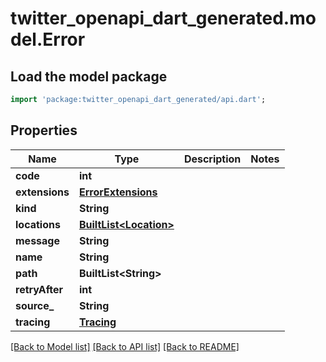 # twitter_openapi_dart_generated.model.Error

## Load the model package
```dart
import 'package:twitter_openapi_dart_generated/api.dart';
```

## Properties
Name | Type | Description | Notes
------------ | ------------- | ------------- | -------------
**code** | **int** |  | 
**extensions** | [**ErrorExtensions**](ErrorExtensions.md) |  | 
**kind** | **String** |  | 
**locations** | [**BuiltList&lt;Location&gt;**](Location.md) |  | 
**message** | **String** |  | 
**name** | **String** |  | 
**path** | **BuiltList&lt;String&gt;** |  | 
**retryAfter** | **int** |  | 
**source_** | **String** |  | 
**tracing** | [**Tracing**](Tracing.md) |  | 

[[Back to Model list]](../README.md#documentation-for-models) [[Back to API list]](../README.md#documentation-for-api-endpoints) [[Back to README]](../README.md)


